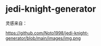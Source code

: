 # jedi-knight-generator
灵感来自：

https://github.com/Noto1998/jedi-knight-generator/blob/main/images/img.png